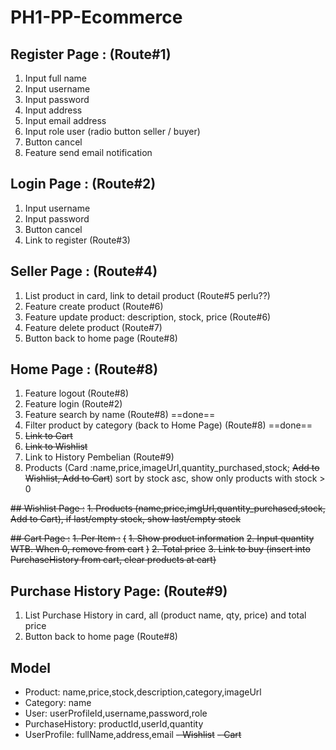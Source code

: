 # PH1-PP-Ecommerce

## Register Page : (Route#1)
1. Input full name
2. Input username
3. Input password
4. Input address
5. Input email address
6. Input role user (radio button seller / buyer)
7. Button cancel
8. Feature send email notification

## Login Page : (Route#2)
1. Input username
2. Input password
3. Button cancel
4. Link to register (Route#3)

## Seller Page : (Route#4)
1. List product in card, link to detail product (Route#5 perlu??)
2. Feature create product (Route#6)
3. Feature update product: description, stock, price (Route#6)
4. Feature delete product (Route#7)
5. Button back to home page (Route#8)

## Home Page : (Route#8)
1. Feature logout (Route#8)
2. Feature login (Route#2)
3. Feature search by name (Route#8) ==done==
4. Filter product by category (back to Home Page) (Route#8) ==done==
5. ~~Link to Cart~~
6. ~~Link to Wishlist~~
7. Link to History Pembelian (Route#9)
8. Products (Card :name,price,imageUrl,quantity_purchased,stock; ~~Add to Wishlist, Add to Cart~~) sort by stock asc, show only products with stock > 0

~~## Wishlist Page :~~
~~1. Products (name,price,imgUrl,quantity_purchased,stock, Add to Cart), if last/empty stock, show last/empty stock~~

~~## Cart Page :~~
~~1. Per Item :~~
~~(~~
        ~~1. Show product information~~
        ~~2. Input quantity WTB. When 0, remove from cart~~
~~)~~
~~2. Total price~~
~~3. Link to buy (insert into PurchaseHistory from cart, clear products at cart)~~

## Purchase History Page: (Route#9)
1. List Purchase History in card, all (product name, qty, price) and total price
2. Button back to home page (Route#8)



## Model
- Product: name,price,stock,description,category,imageUrl
- Category: name
- User: userProfileId,username,password,role
- PurchaseHistory: productId,userId,quantity
- UserProfile: fullName,address,email
~~- Wishlist~~
~~- Cart~~
